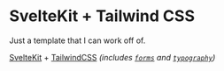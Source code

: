 
# SvelteKit + Tailwind CSS

Just a template that I can work off of.

[SvelteKit](https://svelte.dev/) + [TailwindCSS](https://tailwindcss.com/) *(includes [`forms`](https://github.com/tailwindlabs/tailwindcss-forms) and [`typography`](https://github.com/tailwindlabs/tailwindcss-typography))*
